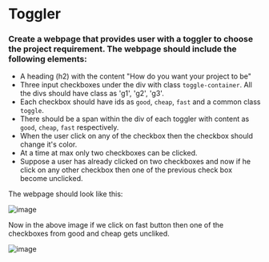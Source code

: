 # Toggler

### Create a webpage that provides user with a toggler to choose the project requirement. The webpage should include the following elements:

- A heading (h2) with the content "How do you want your project to be"
- Three input checkboxes under the div with class `toggle-container`. All the divs should have class as 'g1', 'g2', 'g3'.
- Each checkbox should have ids as `good`, `cheap`, `fast` and a common class `toggle`.
- There should be a span within the div of each toggler with content as `good`, `cheap`, `fast` respectively.
- When the user click on any of the checkbox then the checkbox should change it's color.
- At a time at max only two checkboxes can be clicked.
- Suppose a user has already clicked on two checkboxes and now if he click on any other checkbox then one of the previous check box become unclicked.


The webpage should look like this:

![image](https://user-images.githubusercontent.com/78348500/218010138-8997b83d-8931-4f99-b549-a8a39187b2c1.png)

Now in the above image if we click on fast button then one of the checkboxes from good and cheap gets uncliked.

![image](https://user-images.githubusercontent.com/78348500/218010272-5d2ba995-8c50-40b3-9093-5c545cd708b0.png)

